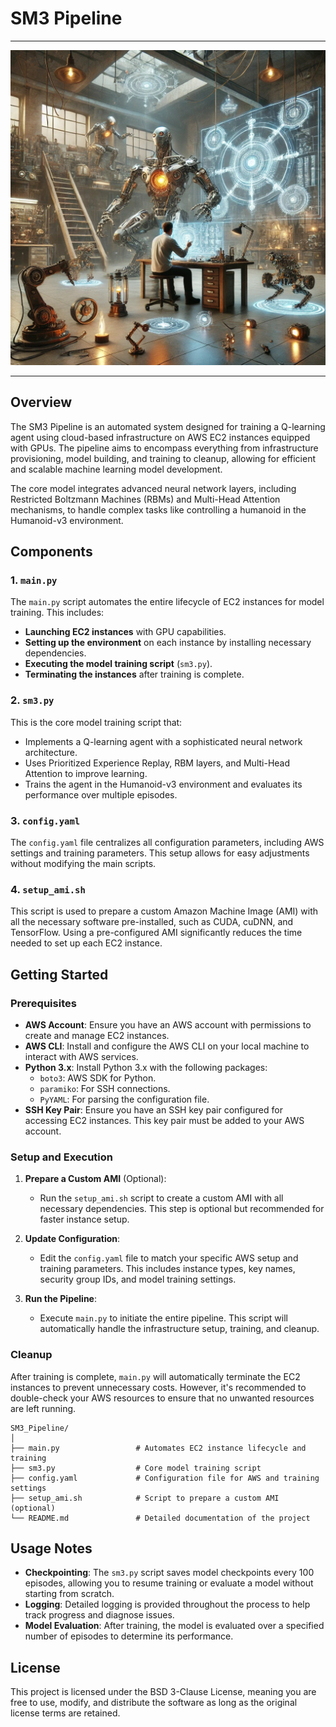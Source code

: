 # SM3 Pipeline
___
![imag](https://github.com/LoQiseaking69/SM3/blob/main/Sm3workshop.jpg)
___
## Overview

The SM3 Pipeline is an automated system designed for training a Q-learning agent using cloud-based infrastructure on AWS EC2 instances equipped with GPUs. The pipeline aims to  encompass everything from infrastructure provisioning, model building, and training to cleanup, allowing for efficient and scalable machine learning model development.

The core model integrates advanced neural network layers, including Restricted Boltzmann Machines (RBMs) and Multi-Head Attention mechanisms, to handle complex tasks like controlling a humanoid in the Humanoid-v3 environment.

## Components

### 1. `main.py`
The `main.py` script automates the entire lifecycle of EC2 instances for model training. This includes:

- **Launching EC2 instances** with GPU capabilities.
- **Setting up the environment** on each instance by installing necessary dependencies.
- **Executing the model training script** (`sm3.py`).
- **Terminating the instances** after training is complete.

### 2. `sm3.py`
This is the core model training script that:

- Implements a Q-learning agent with a sophisticated neural network architecture.
- Uses Prioritized Experience Replay, RBM layers, and Multi-Head Attention to improve learning.
- Trains the agent in the Humanoid-v3 environment and evaluates its performance over multiple episodes.

### 3. `config.yaml`
The `config.yaml` file centralizes all configuration parameters, including AWS settings and training parameters. This setup allows for easy adjustments without modifying the main scripts.

### 4. `setup_ami.sh`
This script is used to prepare a custom Amazon Machine Image (AMI) with all the necessary software pre-installed, such as CUDA, cuDNN, and TensorFlow. Using a pre-configured AMI significantly reduces the time needed to set up each EC2 instance.

## Getting Started

### Prerequisites
- **AWS Account**: Ensure you have an AWS account with permissions to create and manage EC2 instances.
- **AWS CLI**: Install and configure the AWS CLI on your local machine to interact with AWS services.
- **Python 3.x**: Install Python 3.x with the following packages:
  - `boto3`: AWS SDK for Python.
  - `paramiko`: For SSH connections.
  - `PyYAML`: For parsing the configuration file.
- **SSH Key Pair**: Ensure you have an SSH key pair configured for accessing EC2 instances. This key pair must be added to your AWS account.

### Setup and Execution

1. **Prepare a Custom AMI** (Optional):
   - Run the `setup_ami.sh` script to create a custom AMI with all necessary dependencies. This step is optional but recommended for faster instance setup.

2. **Update Configuration**:
   - Edit the `config.yaml` file to match your specific AWS setup and training parameters. This includes instance types, key names, security group IDs, and model training settings.

3. **Run the Pipeline**:
   - Execute `main.py` to initiate the entire pipeline. This script will automatically handle the infrastructure setup, training, and cleanup.

### Cleanup

After training is complete, `main.py` will automatically terminate the EC2 instances to prevent unnecessary costs. However, it's recommended to double-check your AWS resources to ensure that no unwanted resources are left running.

```
SM3_Pipeline/
│
├── main.py                 # Automates EC2 instance lifecycle and training
├── sm3.py                  # Core model training script
├── config.yaml             # Configuration file for AWS and training settings
├── setup_ami.sh            # Script to prepare a custom AMI (optional)
└── README.md               # Detailed documentation of the project
```
## Usage Notes

- **Checkpointing**: The `sm3.py` script saves model checkpoints every 100 episodes, allowing you to resume training or evaluate a model without starting from scratch.
- **Logging**: Detailed logging is provided throughout the process to help track progress and diagnose issues.
- **Model Evaluation**: After training, the model is evaluated over a specified number of episodes to determine its performance.

## License

This project is licensed under the BSD 3-Clause License, meaning you are free to use, modify, and distribute the software as long as the original license terms are retained.
